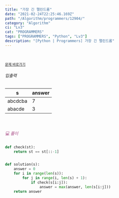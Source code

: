 ```yaml
---
title: "가장 긴 팰린드롬"
date: "2021-02-24T22:25:46.169Z"
path: "/Algorithm/programmers/12904/"
category: "Algorithm"
ci: "Lv3"
cat: "PROGRAMMERS"
tags: ["PROGRAMMERS", "Python", "Lv3"]
description: "[Python | Programmers] 가장 긴 팰린드롬"
---
```


<br />

<a href="https://programmers.co.kr/learn/courses/30/lessons/12904"><small>문제 바로가기</small></a>

###### 입출력

| s       | answer |
| ------- | ------ |
| abcdcba | 7      |
| abacde  | 3      |

<br />

##### <h5 style="color:#C587AE;">💻 풀이</h5>

```python
def check(st):
    return st == st[::-1]


def solution(s):
    answer = 0
    for i in range(len(s)):
        for j in range(i, len(s) + 1):
            if check(s[i:j]):
                answer = max(answer, len(s[i:j]))
    return answer
```

<br />



